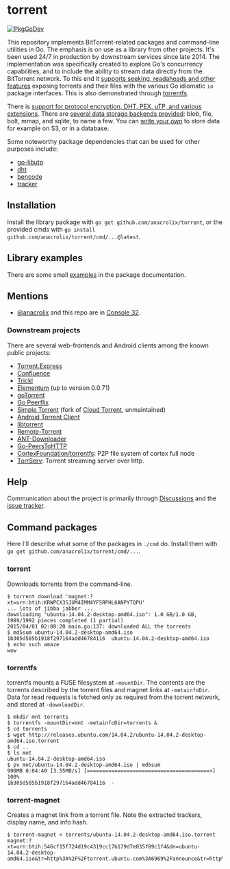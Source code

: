 # torrent

[![PkgGoDev](https://pkg.go.dev/badge/github.com/anacrolix/torrent)](https://pkg.go.dev/github.com/anacrolix/torrent)

This repository implements BitTorrent-related packages and command-line utilities in Go. The emphasis is on use as a library from other projects. It's been used 24/7 in production by downstream services since late 2014. The implementation was specifically created to explore Go's concurrency capabilities, and to include the ability to stream data directly from the BitTorrent network. To this end it [supports seeking, readaheads and other features](https://godoc.org/github.com/anacrolix/torrent#Reader) exposing torrents and their files with the various Go idiomatic `io` package interfaces. This is also demonstrated through [torrentfs](#torrentfs).

There is [support for protocol encryption, DHT, PEX, uTP, and various extensions](https://godoc.org/github.com/anacrolix/torrent). There are [several data storage backends provided](https://godoc.org/github.com/anacrolix/torrent/storage): blob, file, bolt, mmap, and sqlite, to name a few. You can [write your own](https://godoc.org/github.com/anacrolix/torrent/storage#ClientImpl) to store data for example on S3, or in a database. 

Some noteworthy package dependencies that can be used for other purposes include:

 * [go-libutp](https://github.com/anacrolix/go-libutp)
 * [dht](https://github.com/anacrolix/dht)
 * [bencode](https://godoc.org/github.com/anacrolix/torrent/bencode)
 * [tracker](https://godoc.org/github.com/anacrolix/torrent/tracker)

## Installation

Install the library package with `go get github.com/anacrolix/torrent`, or the provided cmds with `go install github.com/anacrolix/torrent/cmd/...@latest`.

## Library examples

There are some small [examples](https://godoc.org/github.com/anacrolix/torrent#pkg-examples) in the package documentation.

## Mentions

 * [@anacrolix](https://github.com/anacrolix) and this repo are in [Console 32](https://console.substack.com/p/console-32).

### Downstream projects

There are several web-frontends and Android clients among the known public projects:

 * [Torrent.Express](https://torrent.express/)
 * [Confluence](https://github.com/anacrolix/confluence)
 * [Trickl](https://github.com/arranlomas/Trickl)
 * [Elementum](http://elementum.surge.sh/) (up to version 0.0.71)
 * [goTorrent](https://github.com/deranjer/goTorrent)
 * [Go Peerflix](https://github.com/Sioro-Neoku/go-peerflix)
 * [Simple Torrent](https://github.com/boypt/simple-torrent) (fork of [Cloud Torrent](https://github.com/jpillora/cloud-torrent), unmaintained)
 * [Android Torrent Client](https://gitlab.com/axet/android-torrent-client)
 * [libtorrent](https://gitlab.com/axet/libtorrent)
 * [Remote-Torrent](https://github.com/BruceWangNo1/remote-torrent)
 * [ANT-Downloader](https://github.com/anatasluo/ant)
 * [Go-PeersToHTTP](https://github.com/WinPooh32/peerstohttp)
 * [CortexFoundation/torrentfs](https://github.com/CortexFoundation/torrentfs): P2P file system of cortex full node
 * [TorrServ](https://github.com/YouROK/TorrServer): Torrent streaming server over http.

## Help

Communication about the project is primarily through [Discussions](https://github.com/anacrolix/torrent/discussions) and the [issue tracker](https://github.com/anacrolix/torrent/issues).

## Command packages

Here I'll describe what some of the packages in `./cmd` do. Install them with `go get github.com/anacrolix/torrent/cmd/...`.

### torrent

Downloads torrents from the command-line.

    $ torrent download 'magnet:?xt=urn:btih:KRWPCX3SJUM4IMM4YF5RPHL6ANPYTQPU'
    ... lots of jibba jabber ...
    downloading "ubuntu-14.04.2-desktop-amd64.iso": 1.0 GB/1.0 GB, 1989/1992 pieces completed (1 partial)
    2015/04/01 02:08:20 main.go:137: downloaded ALL the torrents
    $ md5sum ubuntu-14.04.2-desktop-amd64.iso
    1b305d585b1918f297164add46784116  ubuntu-14.04.2-desktop-amd64.iso
    $ echo such amaze
    wow

### torrentfs

torrentfs mounts a FUSE filesystem at `-mountDir`. The contents are the torrents described by the torrent files and magnet links at `-metainfoDir`. Data for read requests is fetched only as required from the torrent network, and stored at `-downloadDir`.

    $ mkdir mnt torrents
    $ torrentfs -mountDir=mnt -metainfoDir=torrents &
    $ cd torrents
    $ wget http://releases.ubuntu.com/14.04.2/ubuntu-14.04.2-desktop-amd64.iso.torrent
    $ cd ..
    $ ls mnt
    ubuntu-14.04.2-desktop-amd64.iso
    $ pv mnt/ubuntu-14.04.2-desktop-amd64.iso | md5sum
    996MB 0:04:40 [3.55MB/s] [========================================>] 100%
    1b305d585b1918f297164add46784116  -

### torrent-magnet

Creates a magnet link from a torrent file. Note the extracted trackers, display name, and info hash.

    $ torrent-magnet < torrents/ubuntu-14.04.2-desktop-amd64.iso.torrent
    magnet:?xt=urn:btih:546cf15f724d19c4319cc17b179d7e035f89c1f4&dn=ubuntu-14.04.2-desktop-amd64.iso&tr=http%3A%2F%2Ftorrent.ubuntu.com%3A6969%2Fannounce&tr=http%3A%2F%2Fipv6.torrent.ubuntu.com%3A6969%2Fannounce
